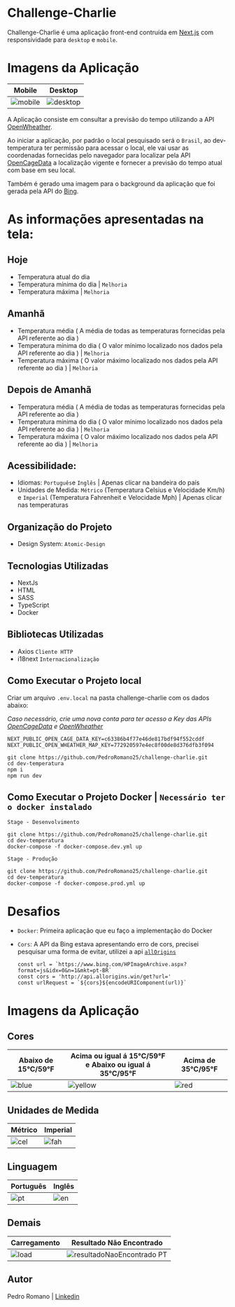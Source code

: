 # Challenge-Charlie




Challenge-Charlie é uma aplicação front-end contruída em [Next.js](https://nextjs.org/) com responsividade para `desktop` e `mobile`.

# Imagens da Aplicação
 Mobile | Desktop
|----------|----------|
| ![mobile](https://user-images.githubusercontent.com/59035461/183235294-82d94112-1d83-4432-a4cb-f3a7a2af324a.png) | ![desktop](https://user-images.githubusercontent.com/59035461/183235317-91bc469f-800e-49e7-87c4-5c70601880e7.png) | 

A Aplicação consiste em consultar a previsão do tempo utilizando a API [OpenWheather](https://api.openweathermap.org).

Ao iniciar a aplicação, por padrão o local pesquisado será o `Brasil`, ao dev-temperatura ter permissão para acessar o local, ele vai usar as coordenadas fornecidas pelo navegador para localizar pela API [OpenCageData](https://api.opencagedata.com) a localização vigente e fornecer a previsão do tempo atual com base em seu local.

Também é gerado uma imagem para o background da aplicação que foi gerada pela API do [Bing](https://www.bing.com/HPImageArchive.aspx?format=js&idx=0&n=1&mkt=pt-BR).

# As informações apresentadas na tela:

## Hoje
- Temperatura atual do dia
- Temperatura mínima do dia | `Melhoria`
- Temperatura máxima | `Melhoria`

## Amanhã
- Temperatura média ( A média de todas as temperaturas fornecidas pela API referente ao dia )
- Temperatura mínima do dia ( O valor mínimo localizado nos dados pela API referente ao dia ) | `Melhoria`
- Temperatura máxima ( O valor máximo localizado nos dados pela API referente ao dia ) | `Melhoria`

## Depois de Amanhã
- Temperatura média ( A média de todas as temperaturas fornecidas pela API referente ao dia )
- Temperatura mínima do dia ( O valor mínimo localizado nos dados pela API referente ao dia ) | `Melhoria`
- Temperatura máxima ( O valor máximo localizado nos dados pela API referente ao dia ) | `Melhoria`


## Acessibilidade:
- Idiomas: `Português`e `Inglês` | Apenas clicar na bandeira do país
- Unidades de Medida: `Métrico` (Temperatura Celsius e Velocidade Km/h) e `Imperial` (Temperatura Fahrenheit e Velocidade Mph) | Apenas clicar nas temperaturas

## Organização do Projeto

- Design System: `Atomic-Design`

## Tecnologias Utilizadas

- NextJs
- HTML
- SASS
- TypeScript
- Docker

## Bibliotecas Utilizadas

- Axios `Cliente HTTP`
- i18next `Internacionalização`

## Como Executar o Projeto local

Criar um arquivo `.env.local` na pasta challenge-charlie com os dados abaixo:

*Caso necessário, crie uma nova conta para ter acesso a Key das APIs  [OpenCageData](https://api.opencagedata.com) e [OpenWheather](https://api.openweathermap.org)*

```
NEXT_PUBLIC_OPEN_CAGE_DATA_KEY=c63386b4f77e46de817bdf94f552cddf
NEXT_PUBLIC_OPEN_WHEATHER_MAP_KEY=772920597e4ec8f00de8d376dfb3f094
```



```
git clone https://github.com/PedroRomano25/challenge-charlie.git
cd dev-temperatura
npm i 
npm run dev
```

## Como Executar o Projeto Docker | `Necessário ter o docker instalado`

`Stage - Desenvolvimento`

```
git clone https://github.com/PedroRomano25/challenge-charlie.git
cd dev-temperatura
docker-compose -f docker-compose.dev.yml up
```

`Stage - Produção`

```
git clone https://github.com/PedroRomano25/challenge-charlie.git
cd dev-temperatura
docker-compose -f docker-compose.prod.yml up
```

# Desafios
- `Docker`:  Primeira aplicação que eu faço a implementação do Docker
- `Cors`: A API da Bing estava apresentando erro de cors, precisei pesquisar uma forma de evitar, utilizei a api [`allOrigins`](http://api.allorigins.win) 
  
  ```  
  const url = `https://www.bing.com/HPImageArchive.aspx?format=js&idx=0&n=1&mkt=pt-BR`
  const cors = 'http://api.allorigins.win/get?url='
  const urlRequest = `${cors}${encodeURIComponent(url)}`
  ```
 
 # Imagens da Aplicação
 
 ## Cores
 
  Abaixo de 15°C/59°F | Acima ou igual á  15°C/59°F e Abaixo ou igual á 35°C/95°F | Acima de 35°C/95°F
|----------|----------|----------|
| ![blue](https://user-images.githubusercontent.com/59035461/183236365-38db1709-2670-4a12-98fb-0efa43f96d53.png) | ![yellow](https://user-images.githubusercontent.com/59035461/183236367-a6b189f8-4c58-4fc8-8168-3d6c1161bd98.png) | ![red](https://user-images.githubusercontent.com/59035461/183236377-ab8b4e9b-e9e5-424a-ad2e-1afaca3652e5.png) |

 ## Unidades de Medida

  Métrico | Imperial |
|----------|----------|
| ![cel](https://user-images.githubusercontent.com/59035461/183236452-dea88cfa-861d-4133-8df2-b6f00e191954.png) | ![fah](https://user-images.githubusercontent.com/59035461/183236447-35d88bca-8b42-4369-b3c4-cb436d971f68.png) |

## Linguagem

  Português | Inglês |
|----------|----------|
| ![pt](https://user-images.githubusercontent.com/59035461/183236520-bc2c9189-1d10-4ed5-bb08-f9c36ffdceb9.png) | ![en](https://user-images.githubusercontent.com/59035461/183236528-d121bd59-f04f-4a2e-b9a7-7b0d5555bb6e.png) |

## Demais

  Carregamento | Resultado Não Encontrado |
|----------|----------|
| ![load](https://user-images.githubusercontent.com/59035461/183236578-023ee27a-1709-4064-b91c-916a2dd94705.png) | ![resultadoNaoEncontrado PT](https://user-images.githubusercontent.com/59035461/183236590-2843535b-a552-4ad5-867a-6cbbd1adb81b.png) |
 
 



## Autor

Pedro Romano | [Linkedin](https://www.linkedin.com/in/pedropauloromano/)
